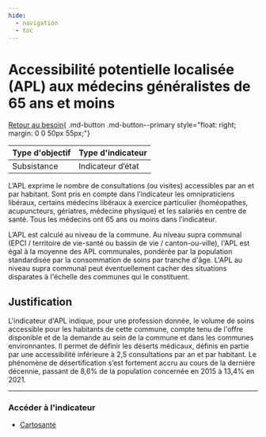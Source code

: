 ```yaml
---
hide:
  - navigation
  - toc
---
```

# Accessibilité potentielle localisée (APL) aux médecins généralistes de 65 ans et moins

[Retour au besoin](https://konsilion.github.io/diag360/pages/besoins/bv4){ .md-button .md-button--primary style="float: right; margin: 0 0 50px 55px;"}

|Type d'objectif|Type d'indicateur|
|--|--|
|Subsistance|Indicateur d’état|

L’APL  exprime  le  nombre  de  consultations  (ou  visites)  accessibles  par  an  et  par habitant.  Sont  pris  en  compte  dans  l’indicateur  les  omnipraticiens  libéraux,  certains médecins  libéraux  à  exercice  particulier  (homéopathes,  acupuncteurs,  gériatres, médecine  physique)  et  les  salariés  en centre de santé. Tous les médecins ont 65 ans ou moins dans l’indicateur. 

L’APL  est  calculé  au  niveau  de  la  commune.  Au  niveau  supra  communal  (EPCI  / territoire de vie-santé ou bassin de vie / canton-ou-ville), l'APL est égal à la moyenne des  APL communales, pondérée par la population standardisée par la consommation de  soins  par  tranche  d'âge.  L'APL  au  niveau  supra  communal  peut  éventuellement cacher des situations disparates à l'échelle des communes qui le constituent. 

## Justification

L'indicateur d'APL indique, pour une profession donnée, le volume de soins accessible pour  les  habitants  de  cette  commune,  compte  tenu  de  l'offre  disponible  et  de  la demande  au sein de la commune et dans les communes environnantes. Il permet de définir  les  déserts  médicaux,  définis  en  partie  par  une  accessibilité  inférieure  à  2,5 consultations par an et par habitant. 
Le  phénomène  de  désertification  s’est  fortement  accru  au  cours  de  la  dernière décennie, passant de 8,6% de la population concernée en 2015 à 13,4% en 2021. 

---

### Accéder à l'indicateur

- [Cartosanté](https://cartosante.atlasante.fr/#c=indicator&i=apl_mg.apl_65&s=2023&t=A01&view=map9)
